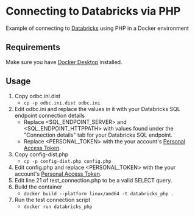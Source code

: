 # Connecting to Databricks via PHP

Example of connecting to [Databricks](https://databricks.com) using PHP in a Docker environment

## Requirements

Make sure you have [Docker Desktop](https://www.docker.com/products/docker-desktop) installed.

## Usage

1. Copy odbc.ini.dist
   - `cp -p odbc.ini.dist odbc.ini`
2. Edit odbc.ini and replace the values in it with your Databricks SQL endpoint connection details
   - Replace <SQL_ENDPOINT_SERVER> and <SQL_ENDPOINT_HTTPPATH> with values found under the "Connection details" tab for your Databricks SQL endpoint.
   - Replace <PERSONAL_TOKEN> with the your account's [Personal Access Token](https://docs.microsoft.com/en-us/azure/databricks/administration-guide/access-control/tokens).
3. Copy config-dist.php
   - `cp -p config-dist.php config.php`
4. Edit config.php and replace <PERSONAL_TOKEN> with the your account's [Personal Access Token](https://docs.microsoft.com/en-us/azure/databricks/administration-guide/access-control/tokens).
5. Edit line 21 of test_connection.php to be a valid SELECT query.
6. Build the container
   - `docker build --platform linux/amd64 -t databricks_php .`
7. Run the test connection script
   -  `docker run databricks_php`
